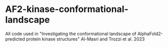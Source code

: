 # AF2-kinase-conformational-landscape
All code used in "Investigating the conformational landscape of AlphaFold2-predicted protein kinase structures" Al-Masri and Trozzi et al. 2023 
